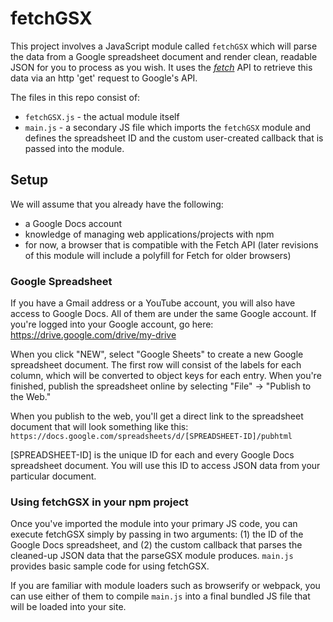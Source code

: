 # fetchGSX
This project involves a JavaScript module called `fetchGSX` which will parse the data from a Google spreadsheet document and render clean, readable JSON for you to process as you wish.  It uses the *[fetch](https://developer.mozilla.org/en-US/docs/Web/API/Fetch_API)* API to retrieve this data via an http 'get' request to Google's API.

The files in this repo consist of:

- `fetchGSX.js` - the actual module itself
- `main.js` - a secondary JS file which imports the `fetchGSX` module and defines the spreadsheet ID and the custom user-created callback that is passed into the module.  

## Setup

We will assume that you already have the following:  
- a Google Docs account
- knowledge of managing web applications/projects with npm
- for now, a browser that is compatible with the Fetch API (later revisions of this module will include a polyfill for Fetch for older browsers)

### Google Spreadsheet

If you have a Gmail address or a YouTube account, you will also have access to Google Docs.  All of them are under the same Google account.
If you're logged into your Google account, go here:  https://drive.google.com/drive/my-drive

When you click "NEW", select "Google Sheets" to create a new Google spreadsheet document.  The first row will consist of the labels for each column, which will be converted to object keys for each entry.  When you're finished, publish the spreadsheet online by selecting "File" -> "Publish to the Web."

When you publish to the web, you'll get a direct link to the spreadsheet document that will look something like this:
`https://docs.google.com/spreadsheets/d/[SPREADSHEET-ID]/pubhtml`

[SPREADSHEET-ID] is the unique ID for each and every Google Docs spreadsheet document.  You will use this ID to access JSON data from your particular document.

### Using fetchGSX in your npm project

Once you've imported the module into your primary JS code, you can execute fetchGSX simply by passing in two arguments:  (1) the ID of the Google Docs spreadsheet, and (2) the custom callback that parses the cleaned-up JSON data that the parseGSX module produces.   `main.js` provides basic sample code for using fetchGSX.

If you are familiar with module loaders such as browserify or webpack, you can use either of them to compile `main.js` into a final bundled JS file that will be loaded into your site.